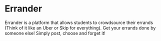 # Errander

Errander is a platform that allows students to crowdsource their errands (Think of it like an Uber or Skip for everything).  Get your errands done by someone else! Simply post, choose and forget it!
